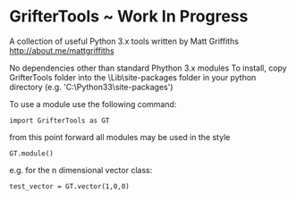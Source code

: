 GrifterTools ~ Work In Progress
============

A collection of useful Python 3.x tools written by Matt Griffiths 
http://about.me/mattgriffiths


No dependencies other than standard Phython 3.x modules
To install, copy GrifterTools folder into the \Lib\site-packages folder in your python directory (e.g. 'C:\Python33\site-packages\')

To use a module use the following command:

    import GrifterTools as GT

from this point forward all modules may be used in the style

    GT.module()

e.g. for the n dimensional vector class:

    test_vector = GT.vector(1,0,0)
